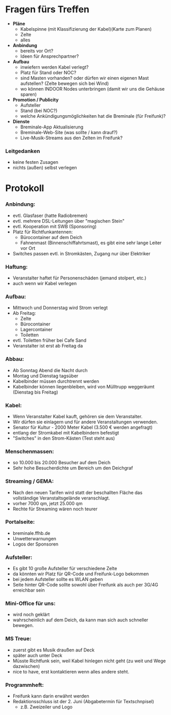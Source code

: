 # Fragen fürs Treffen
* **Pläne**
  * Kabelspinne (mit Klassifizierung der Kabel)(Karte zum Planen)
  * Zelte
  * alles
* **Anbindung**
  * bereits vor Ort?
  * Ideen für Ansprechpartner?
* **Aufbau**
  * inwiefern werden Kabel verlegt?
  * Platz für Stand oder NOC?
  * sind Masten vorhanden? oder dürfen wir einen eigenen Mast aufstellen? (Zelte bewegen sich bei Wind)
  * wo können INDOOR Nodes unterbringen (damit wir uns die Gehäuse sparen)
* **Promotion / Publicity**
  * Aufsteller
  * Stand (bei NOC?)
  * welche Ankündigungsmöglichkeiten hat die Breminale (für Freifunk)?
* **Dienste**
  * Breminale-App Aktualisierung
  * Breminale-Web-Site (was sollte / kann drauf?)
  * Live-Musik-Streams aus den Zelten im Freifunk?
  
### Leitgedanken
* keine festen Zusagen
* nichts (außen) selbst verlegen


# Protokoll
### Anbindung:
* evtl. Glasfaser (hatte Radiobremen)
* evtl. mehrere DSL-Leitungen über "magischen Stein"
* evtl. Kooperation mit SWB (Sponsoring)
* Platz für Richtfunkantennen:
  * Bürocontainer auf dem Deich
  * Fahnenmast (Binnenschiffahrtsmast), es gibt eine sehr lange Leiter vor Ort
* Switches passen evtl. in Stromkästen, Zugang nur über Elektriker

### Haftung:
* Veranstalter haftet für Personenschäden (jemand stolpert, etc.)
* auch wenn wir Kabel verlegen

### Aufbau:
* Mittwoch und Donnerstag wird Strom verlegt
* Ab Freitag:
  * Zelte
  * Bürocontainer
  * Lagercontainer
  * Toiletten
* evtl. Toiletten früher bei Cafe Sand
* Veranstalter ist erst ab Freitag da

### Abbau:
* Ab Sonntag Abend die Nacht durch
* Montag und Dienstag tagsüber
* Kabelbinder müssen durchtrennt werden
* Kabelbinder können liegenbleiben, wird von Mülltrupp weggeräumt (Dienstag bis Freitag)

### Kabel:
* Wenn Veranstalter Kabel kauft, gehören sie dem Veranstalter.
* Wir dürfen sie einlagern und für andere Veranstaltungen verwenden.
* Senator für Kultur - 2000 Meter Kabel (3.500 € werden angefragt)
* entlang der Stromkabel mit Kabelbindern befestigt
* "Switches" in den Strom-Kästen (Test steht aus)

### Menschenmassen:
* so 10.000 bis 20.000 Besucher auf dem Deich
* Sehr hohe Besucherdichte um Bereich um den Deichgraf

### Streaming / GEMA:
* Nach den neuen Tarifen wird statt der beschallten Fläche das vollständige Veranstaltsgelände veranschlagt.
* vorher 7000 qm, jetzt 25.000 qm
* Rechte für Streaming wären noch teurer

### Portalseite:
* breminale.ffhb.de
* Unwetterwarnungen
* Logos der Sponsoren

### Aufsteller:
* Es gibt 10 große Aufsteller für verschiedene Zelte
* da könnten wir Platz für QR-Code und Freifunk-Logo bekommen
* bei jedem Aufsteller sollte es WLAN geben
* Seite hinter QR-Code sollte sowohl über Freifunk als auch per 3G/4G erreichbar sein

### Mini-Office für uns:
* wird noch geklärt
* wahrscheinlich auf dem Deich, da kann man sich auch schneller bewegen.

### MS Treue:
* zuerst gibt es Musik draußen auf Deck
* später auch unter Deck
* Müsste Richtfunk sein, weil Kabel hinlegen nicht geht (zu weit und Wege dazwischen)
* nice to have, erst kontaktieren wenn alles andere steht.

### Programmheft:
* Freifunk kann darin erwähnt werden
* Redaktionsschluss ist der 2. Juni (Abgabetermin für Textschnpisel)
  * z.B. Zweizeiler und Logo
